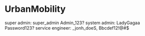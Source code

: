 # UrbanMobility

super admin: super_admin Admin_123?
system admin: LadyGagaa Password123?
service engineer: _jonh_doeS, Bbcdef12!@#$
